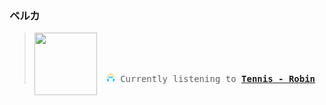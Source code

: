 ### ベルカ
<blockquote>
<kbd>
<a href="https://www.youtube.com/results?search_query=Tennis+Robin" target="_blank">
    <img align="left" width="100" height="100" src="https:&#x2F;&#x2F;lastfm.freetls.fastly.net&#x2F;i&#x2F;u&#x2F;174s&#x2F;1dcb5ec68b2d47a7a29d2e75c20579a7.png">
</a>
</br></br></br>
<p align="center"><img height="14" width="14" src="assets/listening.png"> Currently listening to <b><a href="https://www.youtube.com/results?search_query=Tennis+Robin" target="_blank">Tennis - Robin</a> </b></p>
</kbd>
</blockquote>


